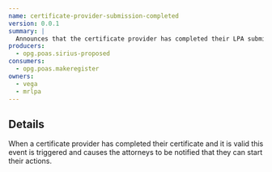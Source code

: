 ```yaml
---
name: certificate-provider-submission-completed
version: 0.0.1
summary: |
  Announces that the certificate provider has completed their LPA submission
producers:
  - opg.poas.sirius-proposed
consumers:
  - opg.poas.makeregister
owners:
  - vega
  - mrlpa
---
```


## Details

When a certificate provider has completed their certificate and it is valid this event is triggered and causes the attorneys to be notified that they can start their actions.

<NodeGraph title="Consumer / Producer Diagram" />

<EventExamples />

<Schema />
